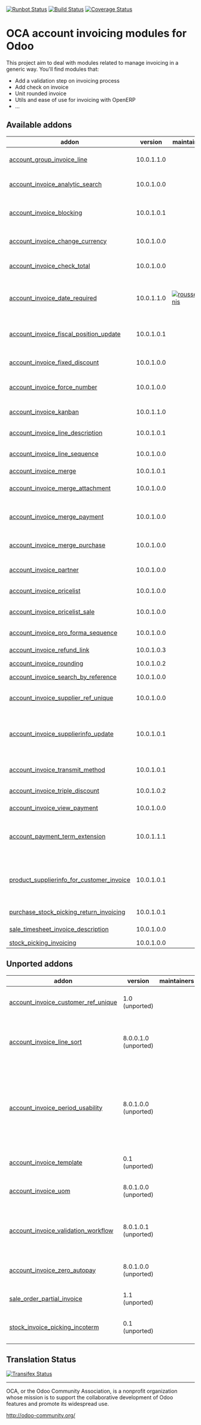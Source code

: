 [![Runbot Status](https://runbot.odoo-community.org/runbot/badge/flat/95/10.0.svg)](https://runbot.odoo-community.org/runbot/repo/github-com-oca-account-invoicing-95)
[![Build Status](https://travis-ci.org/OCA/account-invoicing.svg?branch=10.0)](https://travis-ci.org/OCA/account-invoicing)
[![Coverage Status](https://coveralls.io/repos/OCA/account-invoicing/badge.svg?branch=10.0)](https://coveralls.io/r/OCA/account-invoicing?branch=10.0)

OCA account invoicing modules for Odoo
======================================

This project aim to deal with modules related to manage invoicing in a generic way. You'll find modules that:

 - Add a validation step on invoicing process
 - Add check on invoice
 - Unit rounded invoice
 - Utils and ease of use for invoicing with OpenERP
 - ...

[//]: # (addons)

Available addons
----------------
addon | version | maintainers | summary
--- | --- | --- | ---
[account_group_invoice_line](account_group_invoice_line/) | 10.0.1.1.0 |  | Add option to group invoice lines per account
[account_invoice_analytic_search](account_invoice_analytic_search/) | 10.0.1.0.0 |  | Search invoices by analytic account or by project manager
[account_invoice_blocking](account_invoice_blocking/) | 10.0.1.0.1 |  | This module allows the user to set a blocking (No Follow-up) flag on invoices.
[account_invoice_change_currency](account_invoice_change_currency/) | 10.0.1.0.0 |  | Allows to change currency of Invoice by wizard
[account_invoice_check_total](account_invoice_check_total/) | 10.0.1.0.0 |  | Check if the verification total is equal to the bill's total
[account_invoice_date_required](account_invoice_date_required/) | 10.0.1.1.0 | [![rousseldenis](https://github.com/rousseldenis.png?size=30px)](https://github.com/rousseldenis) | Requires invoice date before validation to avoid Odoo setting 'today' as default if not filled in.
[account_invoice_fiscal_position_update](account_invoice_fiscal_position_update/) | 10.0.1.0.1 |  | Changing the fiscal position of an invoice will auto-update invoice lines
[account_invoice_fixed_discount](account_invoice_fixed_discount/) | 10.0.1.0.0 |  | Allows to apply fixed amount discounts in invoices.
[account_invoice_force_number](account_invoice_force_number/) | 10.0.1.0.0 |  | Allows to force invoice numbering on specific invoices
[account_invoice_kanban](account_invoice_kanban/) | 10.0.1.1.0 |  | Add Kanban view in Invoice to follow administrative tasks
[account_invoice_line_description](account_invoice_line_description/) | 10.0.1.0.1 |  | Account invoice line description
[account_invoice_line_sequence](account_invoice_line_sequence/) | 10.0.1.0.0 |  | Adds sequence field on invoice lines to manage its order.
[account_invoice_merge](account_invoice_merge/) | 10.0.1.0.1 |  | Merge invoices in draft
[account_invoice_merge_attachment](account_invoice_merge_attachment/) | 10.0.1.0.0 |  | Consider attachment during invoice merge process
[account_invoice_merge_payment](account_invoice_merge_payment/) | 10.0.1.0.0 |  | Use invoice merge regarding fields on Account Payment Partner
[account_invoice_merge_purchase](account_invoice_merge_purchase/) | 10.0.1.0.0 |  | Compatibility between purchase and account invoice merge
[account_invoice_partner](account_invoice_partner/) | 10.0.1.0.0 |  | Replace the partner by an invoice contact if found
[account_invoice_pricelist](account_invoice_pricelist/) | 10.0.1.0.0 |  | Add partner pricelist on invoices
[account_invoice_pricelist_sale](account_invoice_pricelist_sale/) | 10.0.1.0.0 |  | Module to fill pricelist from sales order in invoice.
[account_invoice_pro_forma_sequence](account_invoice_pro_forma_sequence/) | 10.0.1.0.0 |  | Bind a sequence to pro-forma invoices
[account_invoice_refund_link](account_invoice_refund_link/) | 10.0.1.0.3 |  | Link refund invoice with its original invoice
[account_invoice_rounding](account_invoice_rounding/) | 10.0.1.0.2 |  | Unit rounded invoice
[account_invoice_search_by_reference](account_invoice_search_by_reference/) | 10.0.1.0.0 |  | Account invoice search by reference
[account_invoice_supplier_ref_unique](account_invoice_supplier_ref_unique/) | 10.0.1.0.0 |  | Checks that supplier invoices are not entered twice
[account_invoice_supplierinfo_update](account_invoice_supplierinfo_update/) | 10.0.1.0.1 |  | In the supplier invoice, automatically updates all products whose unit price on the line is different from the supplier price
[account_invoice_transmit_method](account_invoice_transmit_method/) | 10.0.1.0.1 |  | Configure invoice transmit method (email, post, portal, ...)
[account_invoice_triple_discount](account_invoice_triple_discount/) | 10.0.1.0.2 |  | Manage triple discount on invoice lines
[account_invoice_view_payment](account_invoice_view_payment/) | 10.0.1.0.0 |  | Access to the payment from an invoice
[account_payment_term_extension](account_payment_term_extension/) | 10.0.1.1.1 |  | Adds rounding, months, weeks and multiple payment days properties on payment term lines
[product_supplierinfo_for_customer_invoice](product_supplierinfo_for_customer_invoice/) | 10.0.1.0.1 |  | Based on product_customer_code, this module loads in every account invoice the customer code defined in the product,
[purchase_stock_picking_return_invoicing](purchase_stock_picking_return_invoicing/) | 10.0.1.0.1 |  | Add an option to refund returned pickings
[sale_timesheet_invoice_description](sale_timesheet_invoice_description/) | 10.0.1.0.0 |  | Add timesheet details in invoice line
[stock_picking_invoicing](stock_picking_invoicing/) | 10.0.1.0.0 |  | Stock Picking Invoicing


Unported addons
---------------
addon | version | maintainers | summary
--- | --- | --- | ---
[account_invoice_customer_ref_unique](account_invoice_customer_ref_unique/) | 1.0 (unported) |  | Unique Customer Reference in Invoice
[account_invoice_line_sort](account_invoice_line_sort/) | 8.0.0.1.0 (unported) |  | Manage sort of customer invoice lines by customers
[account_invoice_period_usability](account_invoice_period_usability/) | 8.0.1.0.0 (unported) |  | Display in the supplier invoice form the fiscal period next to the invoice date
[account_invoice_template](account_invoice_template/) | 0.1 (unported) |  | Account Invoice Template
[account_invoice_uom](account_invoice_uom/) | 8.0.1.0.0 (unported) |  | Unit of measure for invoices
[account_invoice_validation_workflow](account_invoice_validation_workflow/) | 8.0.1.0.1 (unported) |  | Add "To Send" and "To Validate" states in Invoices
[account_invoice_zero_autopay](account_invoice_zero_autopay/) | 8.0.1.0.0 (unported) |  | Account Invoice Zero Autopay
[sale_order_partial_invoice](sale_order_partial_invoice/) | 1.1 (unported) |  | Sale Partial Invoice
[stock_invoice_picking_incoterm](stock_invoice_picking_incoterm/) | 0.1 (unported) |  | Stock Invoice Picking Incoterm

[//]: # (end addons)

Translation Status
------------------
[![Transifex Status](https://www.transifex.com/projects/p/OCA-account-invoicing-10-0/chart/image_png)](https://www.transifex.com/projects/p/OCA-account-invoicing-10-0)

----

OCA, or the Odoo Community Association, is a nonprofit organization whose 
mission is to support the collaborative development of Odoo features and 
promote its widespread use.

http://odoo-community.org/
